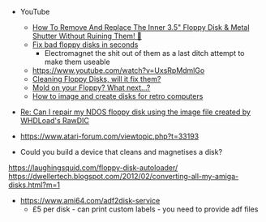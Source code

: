 
* YouTube
    * [How To Remove And Replace The Inner 3.5" Floppy Disk & Metal Shutter Without Ruining Them! 💾 ](https://www.youtube.com/watch?v=TkAYFrYhOvM)
    * [Fix bad floppy disks in seconds](https://www.youtube.com/watch?v=49Pcmgh7tPc)
        * Electromagnet the shit out of them as a last ditch attempt to make them useable
    * https://www.youtube.com/watch?v=UxsRpMdmlGo
    * [Cleaning Floppy Disks, will it fix them?](https://www.youtube.com/watch?v=MPSqwaeMxTE)
    * [Mold on your Floppy? What next...?](https://www.youtube.com/watch?v=28yeDgwT2hY)
    * [How to image and create disks for retro computers](https://www.youtube.com/watch?v=fRZVlsxSDw0)
* [Re: Can I repair my NDOS floppy disk using the image file created by WHDLoad's RawDIC ](https://forum.amiga.org/index.php?PHPSESSID=uq3blatt04dmd5rv66q5oq8hn5&topic=56032.msg605579#msg605579)
* https://www.atari-forum.com/viewtopic.php?t=33193

* Could you build a device that cleans and magnetises a disk?

https://laughingsquid.com/floppy-disk-autoloader/
https://dwellertech.blogspot.com/2012/02/converting-all-my-amiga-disks.html?m=1

* https://www.ami64.com/adf2disk-service
    * £5 per disk - can print custom labels - you need to provide adf files
